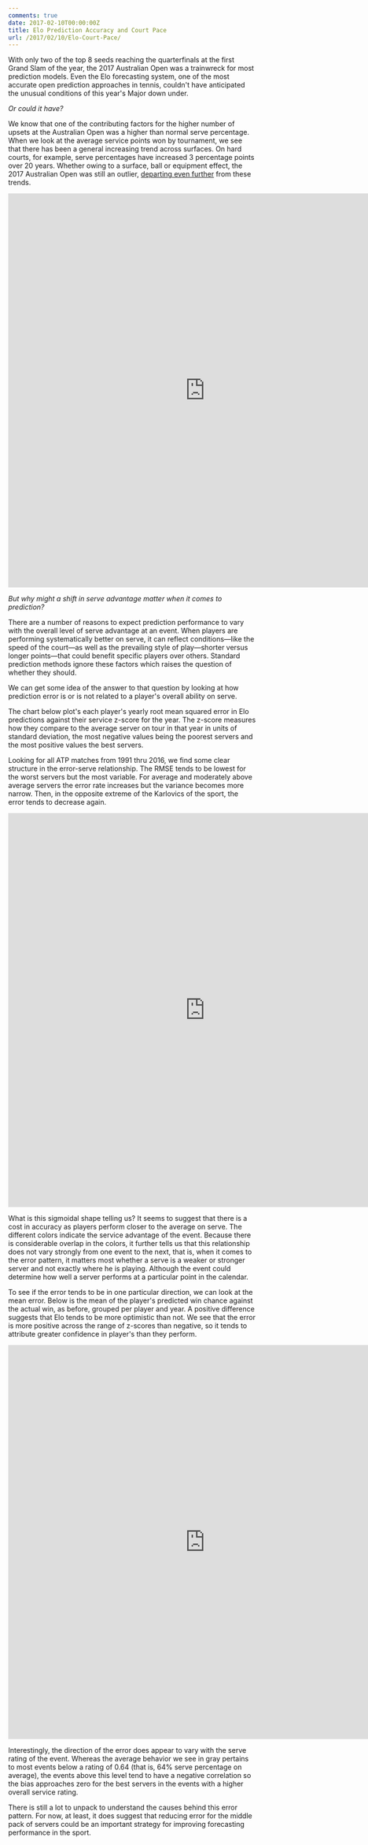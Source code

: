 ```yaml
---
comments: true
date: 2017-02-10T00:00:00Z
title: Elo Prediction Accuracy and Court Pace
url: /2017/02/10/Elo-Court-Pace/
---
```


With only two of the top 8 seeds reaching the quarterfinals at the first Grand Slam of the year, the 2017 Australian Open was a trainwreck for most prediction models. Even the Elo forecasting system, one of the most accurate open prediction approaches in tennis, couldn't have anticipated the unusual conditions of this year's Major down under.

<!--more-->

_Or could it have?_

We know that one of the contributing factors for the higher number of upsets at the Australian Open was a higher than normal serve percentage. When we look at the average service points won by tournament, we see that there has been a general increasing trend across surfaces. On hard courts, for example, serve percentages have increased 3 percentage points over 20 years. Whether owing to a surface, ball or equipment effect, the 2017 Australian Open was still an outlier, [departing even further](http://www.economist.com/blogs/gametheory/2017/01/pace-play-tennis) from these trends.

<iframe width="800" height="800" frameborder="0" scrolling="no" src="https://plot.ly/~on-the-t/1116.embed"></iframe>

_But why might a shift in serve advantage matter when it comes to prediction?_ 

There are a number of reasons to expect prediction performance to vary with the overall level of serve advantage at an event. When players are performing systematically better on serve, it can reflect conditions&mdash;like the speed of the court&mdash;as well as the prevailing style of play&mdash;shorter versus longer points&mdash;that could benefit specific players over others. Standard prediction methods ignore these factors which raises the question of whether they should. 

We can get some idea of the answer to that question by looking at how prediction error is or is not related to a player's overall ability on serve. 

The chart below plot's each player's yearly root mean squared error in Elo predictions against their service z-score for the year. The z-score measures how they compare to the average server on tour in that year in units of standard deviation, the most negative values being the poorest servers and the most positive values the best servers. 

Looking for all ATP matches from 1991 thru 2016, we find some clear structure in the error-serve relationship. The RMSE tends to be lowest for the worst servers but the most variable. For average and moderately above average servers the error rate increases but the variance becomes more narrow. Then, in the opposite extreme of the Karlovics of the sport, the error tends to decrease again.

<iframe width="800" height="800" frameborder="0" scrolling="no" src="https://plot.ly/~on-the-t/1118.embed"></iframe>


What is this sigmoidal shape telling us? It seems to suggest that there is a cost in accuracy as players perform closer to the average on serve. The different colors indicate the service advantage of the event. Because there is considerable overlap in the colors, it further tells us that this relationship does not vary strongly from one event to the next, that is, when it comes to the error pattern, it matters most whether a serve is a weaker or stronger server and not exactly where he is playing. Although the event could determine how well a server performs at a particular point in the calendar.


To see if the error tends to be in one particular direction, we can look at the mean error. Below is the mean of the player's predicted win chance against the actual win, as before, grouped per player and year. A positive difference suggests that Elo tends to be more optimistic than not. We see that the error is more positive across the range of z-scores than negative, so it tends to attribute greater confidence in player's than they perform.

<iframe width="800" height="800" frameborder="0" scrolling="no" src="https://plot.ly/~on-the-t/1120.embed"></iframe>

Interestingly, the direction of the error does appear to vary with the serve rating of the event. Whereas the average behavior we see in gray pertains to most events below a rating of 0.64 (that is, 64% serve percentage on average), the events above this level tend to have a negative correlation so the bias approaches zero for the best servers in the events with a higher overall service rating.


There is still a lot to unpack to understand the causes behind this error pattern. For now, at least, it does suggest that reducing error for the middle pack of servers could be an important strategy for improving forecasting performance in the sport.

